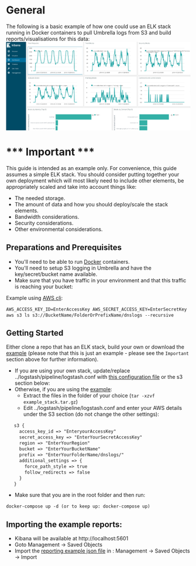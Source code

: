 # General

The following is a basic example of how one could use an ELK stack running in Docker containers to pull Umbrella logs from S3 and build reports/visualisations for this data:
![Example](https://github.com/CiscoDevNet/cloud-security/blob/master/Umbrella/Reporting/S3%20ELK%20Example/umbrellaELK.png)

# *** Important ***

This guide is intended as an example only. For convenience, this guide assumes a simple ELK stack. You should consider putting together your own deployment which will most likely need to include other elements, be appropriately scaled and take into account things like:
* The needed storage.
* The amount of data and how you should deploy/scale the stack elements.
* Bandwidth considerations.
* Security considerations.
* Other environmental considerations.

## Preparations and Prerequisites

* You'll need to be able to run [Docker](https://www.docker.com/) containers.
* You'll need to setup S3 logging in Umbrella and have the key/secret/bucket name available.
* Make sure that you have traffic in your environment and that this traffic is reaching your bucket:

Example using [AWS cli](https://docs.aws.amazon.com/cli/latest/reference/s3/index.html):
```
AWS_ACCESS_KEY_ID=EnterAccessKey AWS_SECRET_ACCESS_KEY=EnterSecretKey aws s3 ls s3://BucketName/FolderOrPrefixName/dnslogs --recursive
```

## Getting Started

Either clone a repo that has an ELK stack, build your own or download the [example](https://github.com/CiscoDevNet/cloud-security/blob/master/Umbrella/Reporting/S3%20ELK%20Example/example_stack.tar.gz) (please note that this is just an example - please see the `Important` section above for further information).

* If you are using your own stack, update/replace ../logstash/pipeline/logstash.conf with [this configuration file](https://github.com/CiscoDevNet/cloud-security/blob/master/Umbrella/Reporting/S3%20ELK%20Example/logstash.conf) or the s3 section below:
* Otherwise, if you are using the [example](https://github.com/CiscoDevNet/cloud-security/blob/master/Umbrella/Reporting/S3%20ELK%20Example/example_stack.tar.gz):
  * Extract the files in the folder of your choice (```tar -xzvf example_stack.tar.gz```)
  * Edit ../logstash/pipeline/logstash.conf and enter your AWS details under the S3 section (do not change the other settings):

```
   s3 {
     access_key_id => "EnteryourAccessKey"
     secret_access_key => "EnterYourSecretAccessKey"
     region => "EnterYourRegion"
     bucket => "EnterYourBucketName"
     prefix => "EnterYourFolderName/dnslogs/"
     additional_settings => {
       force_path_style => true
       follow_redirects => false
     }
   }
```
* Make sure that you are in the root folder and then run:
```
docker-compose up -d (or to keep up: docker-compose up)
```

## Importing the example reports:
* Kibana will be available at http://localhost:5601
* Goto Management -> Saved Objects
* Import the [reporting example json file](https://github.com/CiscoDevNet/cloud-security/blob/master/Umbrella/Reporting/S3%20ELK%20Example/VisConfig.json) in : Management -> Saved Objects -> Import
